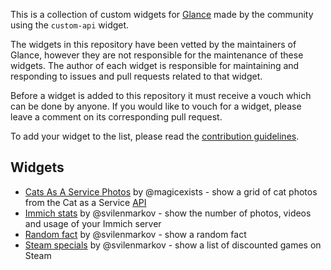 This is a collection of custom widgets for [Glance](https://github.com/glanceapp/glance) made by the community using the `custom-api` widget.

The widgets in this repository have been vetted by the maintainers of Glance, however they are not responsible for the maintenance of these widgets. The author of each widget is responsible for maintaining and responding to issues and pull requests related to that widget.

Before a widget is added to this repository it must receive a vouch which can be done by anyone. If you would like to vouch for a widget, please leave a comment on its corresponding pull request.

To add your widget to the list, please read the [contribution guidelines](CONTRIBUTING.md).

## Widgets

* [Cats As A Service Photos](widgets/cats-as-a-service-photos-by-magicexists/README.md) by @magicexists - show a grid of cat photos from the Cat as a Service [API](https://cataas.com/)
* [Immich stats](widgets/immich-stats-by-svilenmarkov/README.md) by @svilenmarkov - show the number of photos, videos and usage of your Immich server
* [Random fact](widgets/random-fact-by-svilenmarkov/README.md) by @svilenmarkov - show a random fact
* [Steam specials](widgets/steam-specials-by-svilenmarkov/README.md) by @svilenmarkov - show a list of discounted games on Steam
